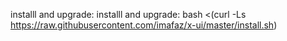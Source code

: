 installl and upgrade: 
installl and upgrade: bash <(curl -Ls https://raw.githubusercontent.com/imafaz/x-ui/master/install.sh)
